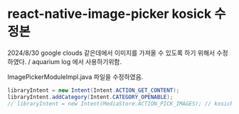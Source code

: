 # react-native-image-picker kosick 수정본

2024/8/30
google clouds 같은데에서 이미지를 가져올 수 있도록 하기 위해서 수정하였다. / aquarium log 에서 사용하기위함.

ImagePickerModuleImpl.java 파일을 수정하였음.

```java
libraryIntent = new Intent(Intent.ACTION_GET_CONTENT);
libraryIntent.addCategory(Intent.CATEGORY_OPENABLE);
// libraryIntent = new Intent(MediaStore.ACTION_PICK_IMAGES); // kosick - 원래 이거였는데 이럴 경우 google photos 를 못가져오는 문제가 있어서 수정.
```

